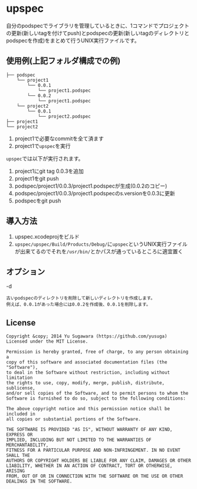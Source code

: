 upspec
======================
自分のpodspecでライブラリを管理しているときに、1コマンドでプロジェクトの更新(新しいtagを付けてpush)とpodspecの更新(新しいtagのディレクトリとpodspecを作成)をまとめて行うUNIX実行ファイルです。

使用例(上記フォルダ構成での例)
---
```
├── podspec
    └── project1
        └── 0.0.1
            └── project1.podspec
        └── 0.0.2
            └── project1.podspec        
    └── project2
        └── 0.0.1
            └── project2.podspec
├── project1
└── project2
```

1. project1で必要なcommitを全て済ます
2. project1で`upspec`を実行

`upspec`では以下が実行されます。

1. project1にgit tag 0.0.3を追加
2. project1をgit push
2. podspec/project1/0.0.3/project1.podspecが生成(0.0.2のコピー)
3. podspec/project1/0.0.3/project1.podspecのs.versionを0.0.3に更新
4. podspecをgit push

導入方法
----------------
1. upspec.xcodeprojをビルド
2. `upspec/upspec/Build/Products/Debug/`に`upspec`というUNIX実行ファイルが出来てるのでそれを`/usr/bin/`とかパスが通っているところに適宜置く

オプション
---
-d

    古いpodspecのディレクトリを削除して新しいディレクトリを作成します。
    例えば、0.0.1があった場合には0.0.2を作成後、0.0.1を削除します。
    
License
----------
    Copyright &copy; 2014 Yu Sugawara (https://github.com/yusuga)
    Licensed under the MIT License.

    Permission is hereby granted, free of charge, to any person obtaining a 
    copy of this software and associated documentation files (the "Software"),
    to deal in the Software without restriction, including without limitation
    the rights to use, copy, modify, merge, publish, distribute, sublicense,
    and/or sell copies of the Software, and to permit persons to whom the
    Software is furnished to do so, subject to the following conditions:
    
    The above copyright notice and this permission notice shall be included in
    all copies or substantial portions of the Software.

    THE SOFTWARE IS PROVIDED "AS IS", WITHOUT WARRANTY OF ANY KIND, EXPRESS OR 
    IMPLIED, INCLUDING BUT NOT LIMITED TO THE WARRANTIES OF MERCHANTABILITY,
    FITNESS FOR A PARTICULAR PURPOSE AND NON-INFRINGEMENT. IN NO EVENT SHALL THE
    AUTHORS OR COPYRIGHT HOLDERS BE LIABLE FOR ANY CLAIM, DAMAGES OR OTHER
    LIABILITY, WHETHER IN AN ACTION OF CONTRACT, TORT OR OTHERWISE, ARISING
    FROM, OUT OF OR IN CONNECTION WITH THE SOFTWARE OR THE USE OR OTHER
    DEALINGS IN THE SOFTWARE.